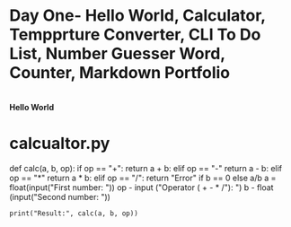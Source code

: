 # Day One- Hello World, Calculator, Tempprture Converter, CLI To Do List, Number Guesser Word, Counter, Markdown Portfolio
<br> <b>Hello World </b> </br> 
<!-- Hello wold is complete August 25 20:43 with html format-->
# calcualtor.py <!--Python calc-->

def calc(a, b, op):
      if op == "+":
          return a + b:
    elif op == "-" 
          return a - b:
    elif op == "*" 
          return a * b:
    elif op == "/":
      return "Error" if b == 0 else a/b
    a = float(input("First number:  "))
    op - input ("Operator ( + - * /"): ")
    b - float (input("Second number: "))

    print("Result:", calc(a, b, op))
